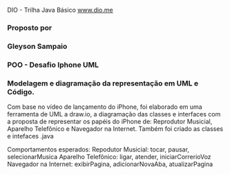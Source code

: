 DIO - Trilha Java Básico
www.dio.me

### Proposto por
### Gleyson Sampaio
### POO - Desafio Iphone UML
### Modelagem e diagramação da representação em UML e Código.

Com base no vídeo de lançamento do iPhone, foi elaborado em uma ferramenta de UML a draw.io, a diagramação das classes e interfaces com a proposta de representar os papéis do iPhone de: Reprodutor Musicial, Aparelho Telefônico e Navegador na Internet. Também foi criado as classes e intefaces .java

Comportamentos esperados:
Repodutor Musicial: tocar, pausar, selecionarMusica
Aparelho Telefônico: ligar, atender, iniciarCorrerioVoz
Navegador na Internet: exibirPagina, adicionarNovaAba, atualizarPagina
